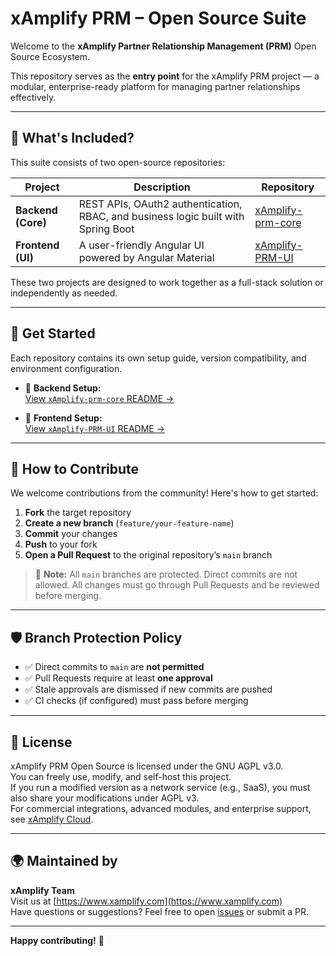 # xAmplify PRM – Open Source Suite

Welcome to the **xAmplify Partner Relationship Management (PRM)** Open Source Ecosystem.

This repository serves as the **entry point** for the xAmplify PRM project — a modular, enterprise-ready platform for managing partner relationships effectively.

---

## 🚀 What's Included?

This suite consists of two open-source repositories:

| Project | Description | Repository |
|--------|-------------|------------|
| **Backend (Core)** | REST APIs, OAuth2 authentication, RBAC, and business logic built with Spring Boot | [xAmplify-prm-core](https://github.com/xamplify/xAmplify-prm-core) |
| **Frontend (UI)** | A user-friendly Angular UI powered by Angular Material | [xAmplify-PRM-UI](https://github.com/xamplify/xAmplify-PRM-UI) |

These two projects are designed to work together as a full-stack solution or independently as needed.

---

## 📘 Get Started

Each repository contains its own setup guide, version compatibility, and environment configuration.

- 🔧 **Backend Setup:**  
  [View `xAmplify-prm-core` README →](https://github.com/xamplify/xAmplify-prm-core/blob/main/README.md)

- 🎨 **Frontend Setup:**  
  [View `xAmplify-PRM-UI` README →](https://github.com/xamplify/xAmplify-PRM-UI/blob/main/README.md)

---

## 🤝 How to Contribute

We welcome contributions from the community! Here's how to get started:

1. **Fork** the target repository
2. **Create a new branch** (`feature/your-feature-name`)
3. **Commit** your changes
4. **Push** to your fork
5. **Open a Pull Request** to the original repository’s `main` branch

> 🔐 **Note:** All `main` branches are protected. Direct commits are not allowed. All changes must go through Pull Requests and be reviewed before merging.

---

## 🛡 Branch Protection Policy

- ✅ Direct commits to `main` are **not permitted**
- ✅ Pull Requests require at least **one approval**
- ✅ Stale approvals are dismissed if new commits are pushed
- ✅ CI checks (if configured) must pass before merging

---

## 📄 License
xAmplify PRM Open Source is licensed under the GNU AGPL v3.0.  
You can freely use, modify, and self-host this project.  
If you run a modified version as a network service (e.g., SaaS), you must also share your modifications under AGPL v3.  
For commercial integrations, advanced modules, and enterprise support, see [xAmplify Cloud](https://xamplify.com).

---

## 🌍 Maintained by

**xAmplify Team**  
Visit us at [https://www.xamplify.com](https://www.xamplify.com)  
Have questions or suggestions? Feel free to open [issues](https://github.com/xamplify/xAmplify-prm-core/issues) or submit a PR.

---

**Happy contributing!** 🚀
